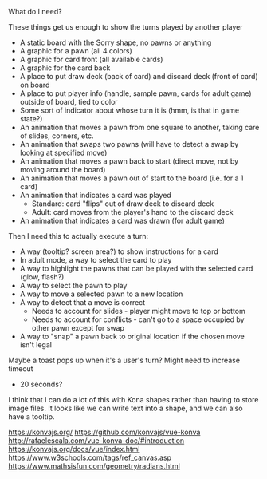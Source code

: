 What do I need?

These things get us enough to show the turns played by another player

- A static board with the Sorry shape, no pawns or anything
- A graphic for a pawn (all 4 colors)
- A graphic for card front (all available cards)
- A graphic for the card back
- A place to put draw deck (back of card) and discard deck (front of card) on board
- A place to put player info (handle, sample pawn, cards for adult game) outside of board, tied to color
- Some sort of indicator about whose turn it is (hmm, is that in game state?)
- An animation that moves a pawn from one square to another, taking care of slides, corners, etc.
- An animation that swaps two pawns (will have to detect a swap by looking at specified move)
- An animation that moves a pawn back to start (direct move, not by moving around the board)
- An animation that moves a pawn out of start to the board (i.e. for a 1 card)
- An animation that indicates a card was played
   - Standard: card "flips" out of draw deck to discard deck 
   - Adult: card moves from the player's hand to the discard deck
- An animation that indicates a card was drawn (for adult game)

Then I need this to actually execute a turn:

- A way (tooltip? screen area?) to show instructions for a card
- In adult mode, a way to select the card to play
- A way to highlight the pawns that can be played with the selected card (glow, flash?)
- A way to select the pawn to play
- A way to move a selected pawn to a new location
- A way to detect that a move is correct 
   - Needs to account for slides - player might move to top or bottom
   - Needs to account for conflicts - can't go to a space occupied by other pawn except for swap
- A way to "snap" a pawn back to original location if the chosen move isn't legal

Maybe a toast pops up when it's a user's turn?  Might need to increase timeout
- 20 seconds?

I think that I can do a lot of this with Kona shapes rather than having to
store image files.  It looks like we can write text into a shape, and we can
also have a tooltip.  

https://konvajs.org/
https://github.com/konvajs/vue-konva
http://rafaelescala.com/vue-konva-doc/#introduction
https://konvajs.org/docs/vue/index.html
https://www.w3schools.com/tags/ref_canvas.asp
https://www.mathsisfun.com/geometry/radians.html
